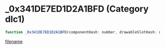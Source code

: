 # _0x341DE7ED1D2A1BFD (Category dlc1)

```js
function _0x341DE7ED1D2A1BFD(componentHash: number, drawableSlotHash: number, componentId: int): boolean
```

[filename](_0x341DE7ED1D2A1BFD_m.md ':include')